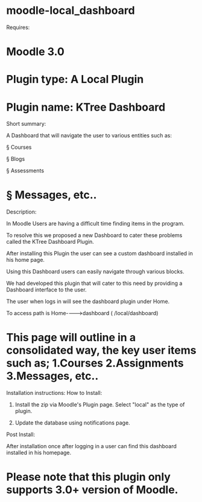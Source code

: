 moodle-local_dashboard
======================

Requires:

Moodle 3.0
======================================
Plugin type:
A Local Plugin
===========================

Plugin name: 
KTree Dashboard
============================

Short summary:

 A Dashboard that will navigate the user to various entities such as:

§  Courses

§  Blogs

§  Assessments

§  Messages, etc..
=====================================================================================

Description:

In Moodle Users are having a difficult time finding items in the program. 

To resolve this we proposed a new Dashboard to cater these problems called the KTree Dashboard Plugin.

After installing this Plugin the user can see a custom dashboard installed in his home page.

Using this Dashboard users can easily navigate through various blocks.

We had developed this plugin that will cater to this need by providing a Dashboard interface to the user.

The user when logs in will see the dashboard plugin under Home.

To access path is Home---->dashboard ( /local/dashboard)



This page will outline in a consolidated way, the key user items such as;
1.Courses
2.Assignments
3.Messages, etc..
==========================================================================================================================

Installation instructions:
How to Install:
 
1. Install the zip via Moodle's Plugin page. Select "local" as the type of plugin.

2. Update the database using notifications page.

Post Install:

After installation once after logging in a user can find this dashboard installed in his homepage.

Please note that this plugin only supports 3.0+ version of Moodle.
================================================================================================================================

